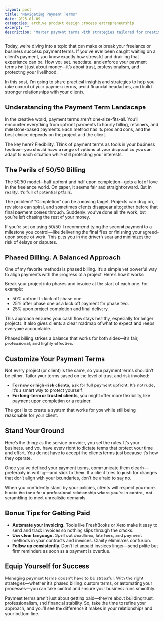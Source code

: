 ```yaml
---
layout: post
title: "Navigating Payment Terms"
date: 2025-01-09
categories: archive product design process entrepreneurship 
excerpt: ""
description: "Master payment terms with strategies tailored for creative entrepreneurs. Learn how to protect your cash flow and build stronger client relationships."
---
```


Today, we’re diving into a topic that can make or break your freelance or business success: payment terms. If you’ve ever been caught waiting on a client’s payment, you know exactly how stressful and draining that experience can be. How you set, negotiate, and enforce your payment terms isn’t just about money—it’s about trust, professionalism, and protecting your livelihood.

In this post, I’m going to share practical insights and strategies to help you take control of your payment terms, avoid financial headaches, and build stronger relationships with your clients. 



## Understanding the Payment Term Landscape

In the creative world, payment terms aren’t one-size-fits-all. You’ll encounter everything from upfront payments to hourly billing, retainers, and milestone-based payments. Each method has its pros and cons, and the best choice depends on the project and the client.

The key here? Flexibility. Think of payment terms as tools in your business toolbox—you should have a range of options at your disposal so you can adapt to each situation while still protecting your interests.


## The Perils of 50/50 Billing

The 50/50 model—half upfront and half upon completion—gets a lot of love in the freelance world. On paper, it seems fair and straightforward. But in reality, it’s full of potential pitfalls.

The problem? "Completion" can be a moving target. Projects can drag on, revisions can spiral, and sometimes clients disappear altogether before that final payment comes through. Suddenly, you’ve done all the work, but you’re left chasing the rest of your money.

If you’re set on using 50/50, I recommend tying the second payment to a milestone you control—like delivering the final files or finishing your agreed-upon scope of work. This puts you in the driver’s seat and minimizes the risk of delays or disputes.


## Phased Billing: A Balanced Approach

One of my favorite methods is phased billing. It’s a simple yet powerful way to align payments with the progress of a project. Here’s how it works:

Break your project into phases and invoice at the start of each one. For example:



* 50% upfront to kick off phase one.
* 25% after phase one as a kick off payment for phase two.
* 25% upon project completion and final delivery.

This approach ensures your cash flow stays healthy, especially for longer projects. It also gives clients a clear roadmap of what to expect and keeps everyone accountable.

Phased billing strikes a balance that works for both sides—it’s fair, professional, and highly effective.


## Customize Your Payment Terms

Not every project (or client) is the same, so your payment terms shouldn’t be either. Tailor your terms based on the level of trust and risk involved:



* **For new or high-risk clients**, ask for full payment upfront. It’s not rude; it’s a smart way to protect yourself.
* **For long-term or trusted clients**, you might offer more flexibility, like payment upon completion or a retainer.

The goal is to create a system that works for you while still being reasonable for your client.


## Stand Your Ground

Here’s the thing: as the service provider, you set the rules. It’s your business, and you have every right to dictate terms that protect your time and effort. You do not have to accept the clients terms just because it’s how they operate. 

Once you’ve defined your payment terms, communicate them clearly—preferably in writing—and stick to them. If a client tries to push for changes that don’t align with your boundaries, don’t be afraid to say no.

When you confidently stand by your policies, clients will respect you more. It sets the tone for a professional relationship where you’re in control, not scrambling to meet unrealistic demands.


## Bonus Tips for Getting Paid



* **Automate your invoicing.** Tools like FreshBooks or Xero make it easy to send and track invoices so nothing slips through the cracks.
* **Use clear language.** Spell out deadlines, late fees, and payment methods in your contracts and invoices. Clarity eliminates confusion.
* **Follow up consistently.** Don’t let unpaid invoices linger—send polite but firm reminders as soon as a payment is overdue.


## Equip Yourself for Success

Managing payment terms doesn’t have to be stressful. With the right strategies—whether it’s phased billing, custom terms, or automating your processes—you can take control and ensure your business runs smoothly.

Payment terms aren’t just about getting paid—they’re about building trust, professionalism, and financial stability. So, take the time to refine your approach, and you’ll see the difference it makes in your relationships and your bottom line.
